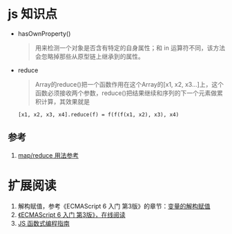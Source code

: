 # js 知识点
* hasOwnProperty()
    > 用来检测一个对象是否含有特定的自身属性；和 in 运算符不同，该方法会忽略掉那些从原型链上继承到的属性。
* reduce
    > Array的reduce()把一个函数作用在这个Array的[x1, x2, x3...]上，这个函数必须接收两个参数，reduce()把结果继续和序列的下一个元素做累积计算，其效果就是
    ```
    [x1, x2, x3, x4].reduce(f) = f(f(f(x1, x2), x3), x4)
    ```

## 参考
1. [map/reduce 用法参考](https://www.liaoxuefeng.com/wiki/001434446689867b27157e896e74d51a89c25cc8b43bdb3000/001435119854495d29b9b3d7028477a96ed74db95032675000)

# 扩展阅读
1. 解构赋值，参考《ECMAScript 6 入门 第3版》的章节：[变量的解构赋值](http://es6.ruanyifeng.com/#docs/destructuring)
1. [《ECMAScript 6 入门 第3版》，在线阅读](http://es6.ruanyifeng.com/)
1. [JS 函数式编程指南](https://llh911001.gitbooks.io/mostly-adequate-guide-chinese/content/)
